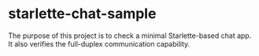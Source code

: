 # starlette-chat-sample

The purpose of this project is to check a minimal Starlette-based chat app.
It also verifies the full-duplex communication capability.
